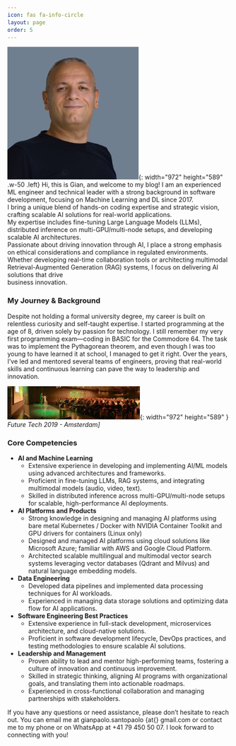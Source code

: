 ```yaml
---
icon: fas fa-info-circle
layout: page
order: 5
---
```


![Me](/content/2025/02/io-low-res-1-e1740064656809-297x300.jpg){: width="972" height="589" .w-50 .left}
Hi, this is Gian, and welcome to my blog! I am an experienced ML engineer and technical leader with a strong background in software development, focusing on Machine Learning and DL since 2017.  
I bring a unique blend of hands-on coding expertise and strategic vision, crafting scalable AI solutions for real-world applications.  
My expertise includes fine-tuning Large Language Models (LLMs), distributed inference on multi-GPU/multi-node setups, and developing scalable AI architectures.  
Passionate about driving innovation through AI, I place a strong emphasis on ethical considerations and compliance in regulated environments.  
Whether developing real-time collaboration tools or architecting multimodal Retrieval-Augmented Generation (RAG) systems, I focus on delivering AI solutions that drive  
business innovation.

### My Journey &amp; Background

Despite not holding a formal university degree, my career is built on relentless curiosity and self-taught expertise. I started programming at the age of 8, driven solely by passion for technology. I still remember my very first programming exam—coding in BASIC for the Commodore 64. The task was to implement the Pythagorean theorem, and even though I was too young to have learned it at school, I managed to get it right. Over the years, I’ve led and mentored several teams of engineers, proving that real-world skills and continuous learning can pave the way to leadership and innovation.

![Future Tech 2019 - Amsterdam](/content/2025/02/1556233203410-300x75.jpeg){: width="972" height="589" }
_Future Tech 2019 - Amsterdam]_

### **Core Competencies**

- **AI and Machine Learning**
    - Extensive experience in developing and implementing AI/ML models using advanced architectures and frameworks.
    - Proficient in fine-tuning LLMs, RAG systems, and integrating multimodal models (audio, video, text).
    - Skilled in distributed inference across multi-GPU/multi-node setups for scalable, high-performance AI deployments.
- **AI Platforms and Products**
    - Strong knowledge in designing and managing AI platforms using bare metal Kubernetes / Docker with NVIDIA Container Toolkit and GPU drivers for containers (Linux only)
    - Designed and managed AI platforms using cloud solutions like Microsoft Azure; familiar with AWS and Google Cloud Platform.
    - Architected scalable multilingual and multimodal vector search systems leveraging vector databases (Qdrant and Milvus) and natural language embedding models.
- **Data Engineering**
    - Developed data pipelines and implemented data processing techniques for AI workloads.
    - Experienced in managing data storage solutions and optimizing data flow for AI applications.
- **Software Engineering Best Practices**
    - Extensive experience in full-stack development, microservices architecture, and cloud-native solutions.
    - Proficient in software development lifecycle, DevOps practices, and testing methodologies to ensure scalable AI solutions.
- **Leadership and Management**
    - Proven ability to lead and mentor high-performing teams, fostering a culture of innovation and continuous improvement.
    - Skilled in strategic thinking, aligning AI programs with organizational goals, and translating them into actionable roadmaps.
    - Experienced in cross-functional collaboration and managing partnerships with stakeholders.

If you have any questions or need assistance, please don’t hesitate to reach out. You can email me at gianpaolo.santopaolo {at{} gmail.com or contact me to my phone or on WhatsApp at +41 79 450 50 07. I look forward to connecting with you!

